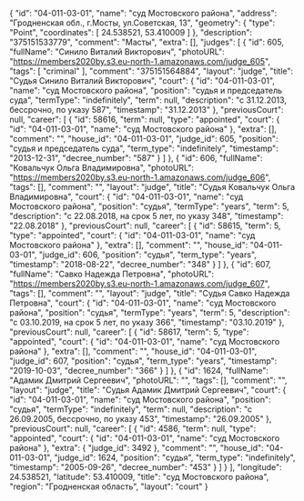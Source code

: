 {
    "id": "04-011-03-01",
    "name": "суд Мостовского района",
    "address": "Гродненская обл., г.Мосты, ул.Советская, 13",
    "geometry": {
        "type": "Point",
        "coordinates": [
            24.538521,
            53.410009
        ]
    },
    "description": "375151533779",
    "comment": "Масты",
    "extra": [],
    "judges": [
        {
            "id": 605,
            "fullName": "Синило Виталий Викторович",
            "photoURL": "https://members2020by.s3.eu-north-1.amazonaws.com/judge_605",
            "tags": [
                "criminal"
            ],
            "comment": "375151564884",
            "layout": "judge",
            "title": "Судья Синило Виталий Викторович",
            "court": {
                "id": "04-011-03-01",
                "name": "суд Мостовского района",
                "position": "судья и председатель суда",
                "termType": "indefinitely",
                "term": null,
                "description": "c 31.12.2013, бессрочно, по указу 587",
                "timestamp": "31.12.2013"
            },
            "previousCourt": null,
            "career": [
                {
                    "id": 58616,
                    "term": null,
                    "type": "appointed",
                    "court": {
                        "id": "04-011-03-01",
                        "name": "суд Мостовского района"
                    },
                    "extra": [],
                    "comment": "",
                    "house_id": "04-011-03-01",
                    "judge_id": 605,
                    "position": "судья и председатель суда",
                    "term_type": "indefinitely",
                    "timestamp": "2013-12-31",
                    "decree_number": "587"
                }
            ]
        },
        {
            "id": 606,
            "fullName": "Ковальчук Ольга Владимировна",
            "photoURL": "https://members2020by.s3.eu-north-1.amazonaws.com/judge_606",
            "tags": [],
            "comment": "",
            "layout": "judge",
            "title": "Судья Ковальчук Ольга Владимировна",
            "court": {
                "id": "04-011-03-01",
                "name": "суд Мостовского района",
                "position": "судья",
                "termType": "years",
                "term": 5,
                "description": "c 22.08.2018, на срок 5 лет, по указу 348",
                "timestamp": "22.08.2018"
            },
            "previousCourt": null,
            "career": [
                {
                    "id": 58615,
                    "term": 5,
                    "type": "appointed",
                    "court": {
                        "id": "04-011-03-01",
                        "name": "суд Мостовского района"
                    },
                    "extra": [],
                    "comment": "",
                    "house_id": "04-011-03-01",
                    "judge_id": 606,
                    "position": "судья",
                    "term_type": "years",
                    "timestamp": "2018-08-22",
                    "decree_number": "348"
                }
            ]
        },
        {
            "id": 607,
            "fullName": "Савко Надежда Петровна",
            "photoURL": "https://members2020by.s3.eu-north-1.amazonaws.com/judge_607",
            "tags": [],
            "comment": "",
            "layout": "judge",
            "title": "Судья Савко Надежда Петровна",
            "court": {
                "id": "04-011-03-01",
                "name": "суд Мостовского района",
                "position": "судья",
                "termType": "years",
                "term": 5,
                "description": "c 03.10.2019, на срок 5 лет, по указу 366",
                "timestamp": "03.10.2019"
            },
            "previousCourt": null,
            "career": [
                {
                    "id": 58617,
                    "term": 5,
                    "type": "appointed",
                    "court": {
                        "id": "04-011-03-01",
                        "name": "суд Мостовского района"
                    },
                    "extra": [],
                    "comment": "",
                    "house_id": "04-011-03-01",
                    "judge_id": 607,
                    "position": "судья",
                    "term_type": "years",
                    "timestamp": "2019-10-03",
                    "decree_number": "366"
                }
            ]
        },
        {
            "id": 1624,
            "fullName": "Адамик Дмитрий Сергеевич",
            "photoURL": "",
            "tags": [],
            "comment": "",
            "layout": "judge",
            "title": "Судья Адамик Дмитрий Сергеевич",
            "court": {
                "id": "04-011-03-01",
                "name": "суд Мостовского района",
                "position": "судья",
                "termType": "indefinitely",
                "term": null,
                "description": "c 26.09.2005, бессрочно, по указу 453",
                "timestamp": "26.09.2005"
            },
            "previousCourt": null,
            "career": [
                {
                    "id": 4586,
                    "term": null,
                    "type": "appointed",
                    "court": {
                        "id": "04-011-03-01",
                        "name": "суд Мостовского района"
                    },
                    "extra": {
                        "judge_id": 3492
                    },
                    "comment": "",
                    "house_id": "04-011-03-01",
                    "judge_id": 1624,
                    "position": "судья",
                    "term_type": "indefinitely",
                    "timestamp": "2005-09-26",
                    "decree_number": "453"
                }
            ]
        }
    ],
    "longitude": 24.538521,
    "latitude": 53.410009,
    "title": "суд Мостовского района",
    "region": "Гродненская область",
    "layout": "court"
}